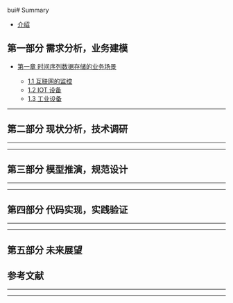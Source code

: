 bui#  Summary

* [介绍](README.md)

## 第一部分 需求分析，业务建模

* [第一章 时间序列数据存储的业务场景]()

  * [1.1 互联网的监控](docs/chapter1/互联网监控.md)
  * [1.2 IOT 设备](docs/information.md)
  * [1.3 工业设备](docs/information.md)

---

## 第二部分 现状分析，技术调研

---



---

## 第三部分 模型推演，规范设计
---


---

## 第四部分 代码实现，实践验证

---


---


## 第五部分 未来展望


## 参考文献

---

---